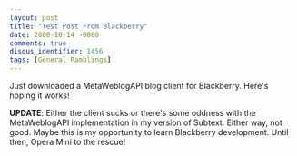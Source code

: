 ```yaml
---
layout: post
title: "Test Post From Blackberry"
date: 2008-10-14 -0800
comments: true
disqus_identifier: 1456
tags: [General Ramblings]
---
```

Just downloaded a MetaWeblogAPI blog client for Blackberry. Here's
hoping it works!

**UPDATE**: Either the client sucks or there's some oddness with the
MetaWeblogAPI implementation in my version of Subtext. Either way, not
good. Maybe this is my opportunity to learn Blackberry development.
Until then, Opera Mini to the rescue!

